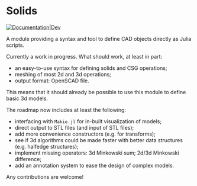 # Solids


[![Documentation|Dev](https://img.shields.io/badge/docs-latest-blue.svg)](https://plut.github.io/Solids.jl/dev/)

A module providing a syntax and tool
to define CAD objects directly as Julia scripts.

Currently a work in progress. What should work, at least in part:

 - an easy-to-use syntax for defining solids and CSG operations;
 - meshing of most 2d and 3d operations;
 - output format: OpenSCAD file.

This means that it should already be possible to use this module to
define basic 3d models.


The roadmap now includes at least the following:
 - interfacing with `Makie.jl` for in-built visualization of models;
 - direct output to STL files (and input of STL files);
 - add more convenience constructors (e.g. for transforms);
 - see if 3d algorithms could be made faster with better data structures
	 (e.g. halfedge structures);
 - implement missing operators: 3d Minkowski sum; 2d/3d Minkowski
	 difference;
 - add an annotation system to ease the design of complex models.

Any contributions are welcome!
